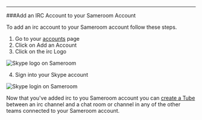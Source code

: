 ---
###Add an IRC Account to your Sameroom Account


To add an irc account to your Sameroom account follow these steps.


1. Go to your <a href="https://sameroom.io/accounts/" target="_blank">accounts</a> page
2. Click on Add an Account
3. Click on the irc Logo

![Skype logo on Sameroom](https://in.kato.im/e9dedf7976fdba5b8f0d1d6226529652a97d835e16dd288adbf53be2016afb1/Sameroom%20Add%20irc%20Account.png)

4. Sign into your Skype account

![Skype login on Sameroom](https://in.kato.im/d629475a6d136c2e4b15671e1f0868549a18449fced9d01161a20dae7884f1bd/Sameroom%20Sign%20in%20IRC.png)

Now that you've added irc to you Sameroom account you can [create a Tube](/getting-started/en/tubes-portals/tubes) between an irc channel and a chat room or channel in any of the other teams connected to your Sameroom account.
